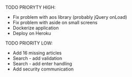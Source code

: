 TODO PRIORYTY HIGH:
* Fix problem with aos library (probably jQuery onLoad)
* Fix problem with aside on small screens
* Dockerize application
* Deploy on Heroku

TODO PRIORITY LOW:
* Add 16 missing articles
* Search - add validation
* Search - add enter handling
* Add security communication